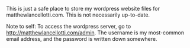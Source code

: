 This is just a safe place to store my wordpress website files for matthewlancellotti.com.  This is not necessarily up-to-date.

Note to self: To access the wordpress server, go to http://matthewlancellotti.com/admin.  The username is my most-common email address, and the password is written down somewhere.
